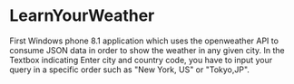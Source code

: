 # LearnYourWeather
First Windows phone 8.1 application which uses the openweather API to consume JSON data in order to show the weather in any given city. In the Textbox indicating Enter city and country code, you have to input your query in a specific order such as "New York, US" or "Tokyo,JP".
